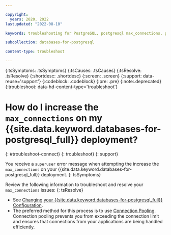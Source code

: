 ```yaml
---

copyright:
  years: 2020, 2022
lastupdated: "2022-08-10"

keywords: troubleshooting for PostgreSQL, postgresql max_connections, postgres max connections, postgresql connection pooling, postgres connection pooling

subcollection: databases-for-postgresql

content-type: troubleshoot

---
```


{:tsSymptoms: .tsSymptoms}
{:tsCauses: .tsCauses}
{:tsResolve: .tsResolve}
{:shortdesc: .shortdesc}
{:screen: .screen}
{:support: data-reuse='support'}
{:codeblock: .codeblock}
{:pre: .pre}
{:note:.deprecated}
{:troubleshoot: data-hd-content-type='troubleshoot'}
 

# How do I increase the `max_connections` on my {{site.data.keyword.databases-for-postgresql_full}} deployment?
{: #troubleshoot-connect}
{: troubleshoot}
{: support}

You receive a `superuser` error message when attempting the increase the `max_connections` on your {{site.data.keyword.databases-for-postgresql_full}} deployment.
{: tsSymptoms}

Review the following information to troubleshoot and resolve your `max_connections` issues:
{: tsResolve}

* See [Changing your {{site.data.keyword.databases-for-postgresql_full}} Configuration](/docs/databases-for-postgresql?topic=databases-for-postgresql-changing-configuration).
* The preferred method for this process is to use [Connection Pooling](/docs/databases-for-postgresql?topic=databases-for-postgresql-managing-connections#connection-pooling). Connection pooling prevents you from exceeding the connection limit and ensures that connections from your applications are being handled efficiently.

